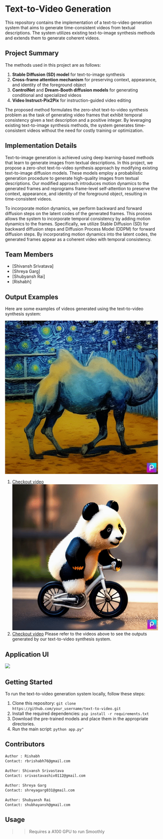 # Text-to-Video Generation

This repository contains the implementation of a text-to-video generation system that aims to generate time-consistent videos from textual descriptions. The system utilizes existing text-to-image synthesis methods and extends them to generate coherent videos.

## Project Summary

The methods used in this project are as follows:

1. **Stable Diffusion (SD) model** for text-to-image synthesis
2. **Cross-frame attention mechanism** for preserving context, appearance, and identity of the foreground object
3. **ControlNet** and **Dream-Booth diffusion models** for generating conditional and specialized videos
4. **Video Instruct-Pix2Pix** for instruction-guided video editing

The proposed method formulates the zero-shot text-to-video synthesis problem as the task of generating video frames that exhibit temporal consistency given a text description and a positive integer. By leveraging existing text-to-image synthesis methods, the system generates time-consistent videos without the need for costly training or optimization.

## Implementation Details

Text-to-image generation is achieved using deep learning-based methods that learn to generate images from textual descriptions. In this project, we propose a zero-shot text-to-video synthesis approach by modifying existing text-to-image diffusion models. These models employ a probabilistic generation procedure to generate high-quality images from textual descriptions. Our modified approach introduces motion dynamics to the generated frames and reprograms frame-level self-attention to preserve the context, appearance, and identity of the foreground object, resulting in time-consistent videos.

To incorporate motion dynamics, we perform backward and forward diffusion steps on the latent codes of the generated frames. This process allows the system to incorporate temporal consistency by adding motion dynamics to the frames. Specifically, we utilize Stable Diffusion (SD) for backward diffusion steps and Diffusion Process Model (DDPM) for forward diffusion steps. By incorporating motion dynamics into the latent codes, the generated frames appear as a coherent video with temporal consistency.

## Team Members

- [Shivansh Srivatava]
- [Shreya Garg]
- [Shubyansh Rai]
- [Rishabh]

## Output Examples

Here are some examples of videos generated using the text-to-video synthesis system:

![](./temporal/movie.gif)
1. [Checkout video](./temporal/movie.mp4) <br/>
![](./temporal/movie2.gif)
2. [Checkout video](./temporal/movie2.mp4) 
Please refer to the videos above to see the outputs generated by our text-to-video synthesis system.

## Application UI
![](./temporal/final.png)

## Getting Started

To run the text-to-video generation system locally, follow these steps:

1. Clone this repository: `git clone https://github.com/your_username/text-to-video.git`
2. Install the required dependencies: `pip install -r requirements.txt`
3. Download the pre-trained models and place them in the appropriate directories.
4. Run the main script: `python app.py"`


## Contributors
```
Author : Rishabh
Contact: rbrishabh76@gmail.com

Author: Shivansh Srivastava
Contact: srivastavashiv0112@gmail.com

Author: Shreya Garg
Contact: shreyagarg031@gmail.com 

Author: Shubyansh Rai
Contact: shubhayansh@gmail.com
```

## Usage
>> Requires a A100 GPU to run Smoothly
